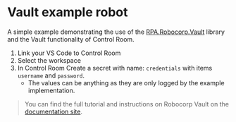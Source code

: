 # Vault example robot

A simple example demonstrating the use of the [RPA.Robocorp.Vault](https://robocorp.com/docs/libraries/rpa-framework/rpa-robocorp-vault) library and the Vault functionality of Control Room.

1. Link your VS Code to Control Room
2. Select the workspace
3. In Control Room Create a secret with name: `credentials` with items `username` and `password`.
   -  The values can be anything as they are only logged by the example implementation.


> You can find the full tutorial and instructions on Robocorp Vault on the [documentation site](https://robocorp.com/docs/development-guide/variables-and-secrets/vault).
